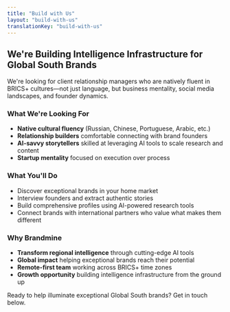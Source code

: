 ```yaml
---
title: "Build with Us"
layout: "build-with-us"
translationKey: "build-with-us"
---
```


## We're Building Intelligence Infrastructure for Global South Brands

We're looking for client relationship managers who are natively fluent in BRICS+ cultures—not just language, but business mentality, social media landscapes, and founder dynamics.

### What We're Looking For

- **Native cultural fluency** (Russian, Chinese, Portuguese, Arabic, etc.)
- **Relationship builders** comfortable connecting with brand founders
- **AI-savvy storytellers** skilled at leveraging AI tools to scale research and content
- **Startup mentality** focused on execution over process

### What You'll Do

- Discover exceptional brands in your home market
- Interview founders and extract authentic stories
- Build comprehensive profiles using AI-powered research tools
- Connect brands with international partners who value what makes them different

### Why Brandmine

- **Transform regional intelligence** through cutting-edge AI tools
- **Global impact** helping exceptional brands reach their potential
- **Remote-first team** working across BRICS+ time zones
- **Growth opportunity** building intelligence infrastructure from the ground up

Ready to help illuminate exceptional Global South brands? Get in touch below.
